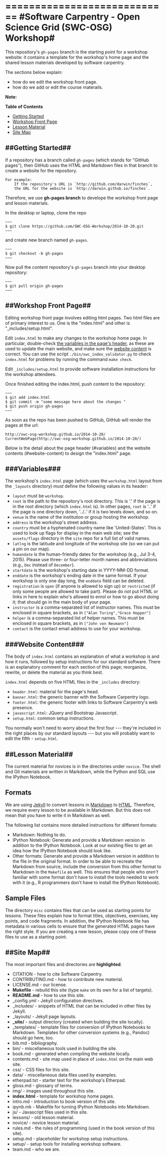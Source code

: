 ============================
#Software Carpentry - Open Science Grid (SWC-OSG) Workshop#
============================

This repository's `gh-pages` branch is the starting point for a workshop 
website: it contains a template for the workshop's home page and the shared 
lesson materials developed by software carpentry.

The sections below explain:
*   how do we edit the workshop front page.
*   how do we add or edit the course materails.  

**Note:**

**Table of Contents**

*   [Getting Started](#getting-started)
*   [Workshop Front Page](#workshop-frontpage)
*   [Lesson Material](#lession-material)
*   [Site Map](#site-map)

##Getting Started##
---------------

If a repository has a branch called `gh-pages` (which 
stands for "GitHub pages"), then GitHub uses the HTML and Markdown 
files in that branch to create a website for the repository.

~~~
For example: 
    If the repository's URL is `http://github.com/darwin/finches`,
    the URL for the website is `http://darwin.github.io/finches`.
~~~

Therefore, we use **gh-pages branch** to develope the workshop front page and lesson materials. 


In the desktop or laptop, clone the repo 

    ~~~
    $ git clone https://github.com/SWC-OSG-Workshop/2014-10-20.git
    ~~~

and create new branch named `gh-pages`.

    ~~~
    $ git checkout -b gh-pages
    ~~~

Now pull the content repository's `gh-pages` branch into your desktop repository:

    ~~~
    $ git pull origin gh-pages
    ~~~


##Workshop Front Page##
-------------------

Editing workshop front page involves editing html pages. Two html files are of 
primary interest to us. One is the "index.html" and other is "_includes/setup.html".


Edit `index.html` to make any changes to the workshop home page.
    In particular, double-check
    [the variables in the page's header](#variables),
    as these are used to update the main website,
    and make sure the [website content](#website-content) is correct.
    You can use the script `./bin/swc_index_validator.py` to 
    check `index.html` for problems
    by running the command `make check`.


Edit `_includes/setup.html` to provide software installation instructions for the workshop attendees.

Once finished editing the index.html, push content to the repository:

    ~~~
    $ git add index.html
    $ git commit -m "some message here about the changes " 
    $ git push origin gh-pages
    ~~~

As soon as the repo has been pushed to GitHub, GitHub will render the pages
at the url:

~~~
http://swc-osg-workshop.github.io/2014-10-20/ CurrentWebPage(http://swc-osg-workshop.github.io/2014-10-20/)
~~~

Below is the detail about the page header (#variables) and the website
contents (#website-content) to design the "index.html" page. 

###Variables###
---------

The workshop's `index.html` page
(which uses the `workshop.html` layout from the `_layouts` directory)
*must* define the following values in its header:

*   `layout` must be `workshop`.
*   `root` is the path to the repository's root directory.
    This is '.' if the page is in the root directory
    (which `index.html` is).
    In other pages,
    `root` is '..' if the page is one directory down,
    '../..' if it is two levels down,
    and so on.
*   `venue` is the name of the institution or group hosting the workshop.
*   `address` is the workshop's street address.
*   `country` must be a hyphenated country name like 'United-States'.
    This is used to look up flags for display in the main web site;
    see the `assets/flags` directory in the `site` repo for a full list of valid names.
*   `latlng` is the latitude and longitude of the workshop site
    (so we can put a pin on our map).
*   `humandate` is the human-friendly dates for the workshop (e.g., Jul 3-4, 2015).
    Please use three- or four-letter month names and abbreviations
    (e.g., `Dec` instead of `December`).
*   `startdate` is the workshop's starting date in YYYY-MM-DD format.
*   `enddate` is the workshop's ending date in the same format.
    If your workshop is only one day long,
    the `enddate` field can be deleted.
*   `registration` is `open` (if anyone is allowed to sign up)
    or `restricted` (if only some people are allowed to take part).
    Please do *not* put HTML or links in here to explain
    who's allowed to enrol or how to go about doing it;
    that should go in the main body of your page.
*   `instructor` is a comma-separated list of instructor names.
    This must be enclosed in square brackets,
    as in `["Alan Turing","Grace Hopper"]`
*   `helper` is a comma-separated list of helper names.
    This must be enclosed in square brackets,
    as in `["John von Neumann"]`
*   `contact` is the contact email address to use for your workshop.


###Website Content###
---------------

The body of `index.html` contains
an explanation of what a workshop is and how it runs,
followed by setup instructions for our standard software.
There is an explanatory comment for each section of this page;
reorganize, rewrite, or delete the material as you think best.

`index.html` depends on five HTML files in the `_includes` directory:

*   `header.html`: material for the page's head.
*   `banner.html`: the generic banner with the Software Carpentry logo.
*   `footer.html`: the generic footer with links to Software Carpentry's web presence.
*   `javascript.html`: JQuery and Bootstrap Javascript.
*   `setup.html`: common setup instructions.

You normally won't need to worry about the first four ---
they're included in the right places by our standard layouts ---
but you will probably want to edit the fifth - `setup.html`.

##Lesson Material##
---------------

The current material for novices is in the directories under `novice`. The shell and Git materials are written in Markdown, while the Python and 
SQL use the IPython Notebook.

Formats
-------

We are using [Jekyll](https://en.wikipedia.org/wiki/Jekyll_%28software%29)
to convert lessons in [Markdown](https://en.wikipedia.org/wiki/Markdown)
to [HTML](https://en.wikipedia.org/wiki/HTML).
Therefore, we require every lesson to be available in Markdown.
But this does not mean that you have to write it in Markdown as well.

The following list contains more detailed instructions for different formats:

*   Markdown: Nothing to do.
*   IPython Notebook: Generate and provide a Markdown version in addition
    to the IPython Notebook.
    Look at our existing files to get an idea how the IPython Notebook
    should look like.
*   Other formats: Generate and provide a Markdown version in addition
    to the file in the original format.
    In order to be able to recreate the Markdown from source,
    include the conversion from this other format to Markdown
    in the `Makefile` as well. This ensures that people who *aren't* familiar
    with some format don't have to install the tools needed to work with it
    (e.g., R programmers don't have to install the IPython Notebook).

Sample Files
------------

The directory `misc` contains files that can be used as starting points for lessons.
These files explain how to format titles,
objectives,
exercises,
key points,
and code fragments.
In addition,
the IPython Notebook file has metadata in various cells
to ensure that the generated HTML pages have the right style.
If you are creating a new lesson,
please copy one of these files to use as a starting point.





##Site Map##
--------

The most important files and directories are **highlighted**.

*   CITATION - how to cite Software Carpentry.
*   CONTRIBUTING.md - how to contribute new material.
*   LICENSE.md - our license.
*   **Makefile** - rebuild this site (type `make` on its own for a list of targets).
*   **README.md** - how to use this site.
*   _config.yml - Jekyll configuration directives.
*   _includes/ - snippets of HTML that can be included in other files by Jekyll.
*   _layouts/ - Jekyll page layouts.
*   **_site/** - output directory (created when building the site locally).
*   _templates/ - template files for conversion of IPython Notebooks to Markdown.
    Templates for other conversion systems (e.g., Pandoc) should go here, too.
*   bib.md - bibliography.
*   bin/ - miscellaneous tools used in building the site.
*   book.md - generated when compiling the website locally.
*   contents.md - site map used in place of `index.html` on the main web site.
*   css/ - CSS files for this site.
*   data/ - miscellaneous data files used by examples.
*   etherpad.txt - starter text for the workshop's Etherpad.
*   gloss.md - glossary of terms.
*   img/ - images used throughout this site.
*   **index.html** - template for workshop home pages.
*   intro.md - introduction to book version of this site.
*   ipynb.mk - Makefile for turning IPython Notebooks into Markdown.
*   js/ - Javascript files used in this site.
*   lessons/ - old lesson material.
*   novice/ - novice lesson material.
*   rules.md - the rules of programming (used in the book version of this site).
*   setup.md - placeholder for workshop setup instructions.
*   setup/ - setup tools for installing workshop software.
*   team.md - who we are.

